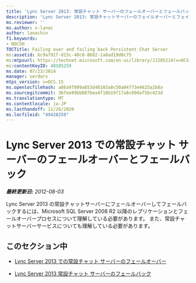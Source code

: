 ```yaml
---
title: 'Lync Server 2013: 常設チャット サーバーのフェールオーバーとフェールバック'
description: 'Lync Server 2013: 常設チャットサーバーのフェイルオーバーとフェイルバック'
ms.reviewer: ''
ms.author: v-lanac
author: lanachin
f1.keywords:
- NOCSH
TOCTitle: Failing over and failing back Persistent Chat Server
ms:assetid: bc9a791f-d15c-48c8-8682-1a8ad19d8c75
ms:mtpsurl: https://technet.microsoft.com/en-us/library/JJ205214(v=OCS.15)
ms:contentKeyID: 48185259
ms.date: 07/23/2014
manager: serdars
mtps_version: v=OCS.15
ms.openlocfilehash: a86a9f809a853d48103a8c50a04773e4625a2b8a
ms.sourcegitcommit: 36fee89bb887bea4f18b19f17a8c69daf5bc423d
ms.translationtype: MT
ms.contentlocale: ja-JP
ms.lasthandoff: 11/26/2020
ms.locfileid: "49428259"
---
```

# <a name="failing-over-and-failing-back-persistent-chat-server-in-lync-server-2013"></a>Lync Server 2013 での常設チャット サーバーのフェールオーバーとフェールバック

<div data-xmlns="http://www.w3.org/1999/xhtml">

<div class="topic" data-xmlns="http://www.w3.org/1999/xhtml" data-msxsl="urn:schemas-microsoft-com:xslt" data-cs="https://msdn.microsoft.com/">

<div data-asp="https://msdn2.microsoft.com/asp">



</div>

<div id="mainSection">

<div id="mainBody">

<span> </span>

_**最終更新日:** 2012-08-03_

Lync Server 2013 の常設チャットサーバーにフェールオーバーしてフェールバックするには、Microsoft SQL Server 2008 R2 以降のレプリケーションとフェールオーバープロセスについて理解している必要があります。 また、常設チャットサーバーサービスについても理解している必要があります。

<div>

## <a name="in-this-section"></a>このセクション中

  - [Lync Server 2013 での常設チャット サーバーのフェールオーバー](lync-server-2013-failing-over-persistent-chat-server.md)

  - [Lync Server 2013 常設チャット サーバーのフェールバック](lync-server-2013-failing-back-persistent-chat-server.md)

</div>

</div>

<span> </span>

</div>

</div>

</div>

